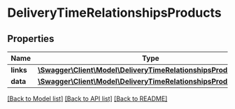 # DeliveryTimeRelationshipsProducts

## Properties
Name | Type | Description | Notes
------------ | ------------- | ------------- | -------------
**links** | [**\Swagger\Client\Model\DeliveryTimeRelationshipsProductsLinks**](DeliveryTimeRelationshipsProductsLinks.md) |  | [optional] 
**data** | [**\Swagger\Client\Model\DeliveryTimeRelationshipsProductsData[]**](DeliveryTimeRelationshipsProductsData.md) |  | [optional] 

[[Back to Model list]](../../README.md#documentation-for-models) [[Back to API list]](../../README.md#documentation-for-api-endpoints) [[Back to README]](../../README.md)

